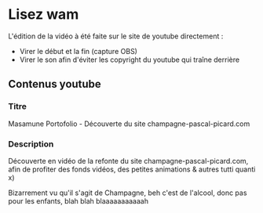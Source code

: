 # Lisez wam

L'édition de la vidéo à été faite sur le site de youtube directement :

- Virer le début et la fin (capture OBS)
- Virer le son afin d'éviter les copyright du youtube qui traîne derrière

## Contenus youtube

### Titre

Masamune  Portofolio - Découverte du site champagne-pascal-picard.com

### Description

Découverte en vidéo de la refonte du site champagne-pascal-picard.com, afin de profiter des fonds vidéos, des petites animations & autres tutti quanti x)

Bizarrement vu qu'il s'agit de Champagne, beh c'est de l'alcool, donc pas pour les enfants, blah blah blaaaaaaaaaaah
